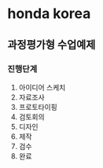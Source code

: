 # honda korea
## 과정평가형 수업예제
### 진행단계
1. 아이디어 스케치 
2. 자료조사
3. 프로토타이핑
4. 검토회의
5. 디자인 
6. 제작
7. 검수
9. 완료